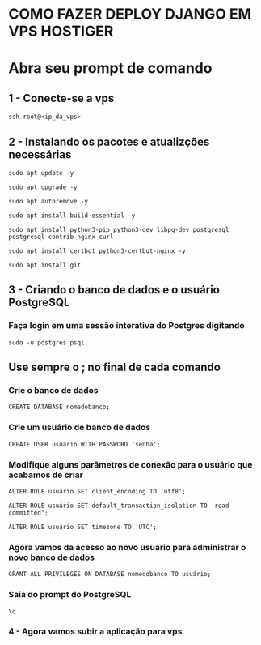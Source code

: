# COMO FAZER DEPLOY DJANGO EM VPS HOSTIGER

# Abra seu prompt de comando

## 1 - Conecte-se a vps

```
ssh root@<ip_da_vps>
```

## 2 - Instalando os pacotes e atualizções necessárias

```
sudo apt update -y
```
```
sudo apt upgrade -y
```
```
sudo apt autoremove -y
```
```
sudo apt install build-essential -y
```
```
sudo apt install python3-pip python3-dev libpq-dev postgresql postgresql-contrib nginx curl
```
```
sudo apt install certbot python3-certbot-nginx -y
```
```
sudo apt install git
```

## 3 - Criando o banco de dados e o usuário PostgreSQL
### Faça login em uma sessão interativa do Postgres digitando

```
sudo -u postgres psql
```
## Use sempre o ; no final de cada comando
### Crie o banco de dados

```
CREATE DATABASE nomedobanco;
```
### Crie um usuário de banco de dados
```
CREATE USER usuário WITH PASSWORD 'senha';
```
### Modifique alguns parâmetros de conexão para o usuário que acabamos de criar
```
ALTER ROLE usuário SET client_encoding TO 'utf8';
```
```
ALTER ROLE usuário SET default_transaction_isolation TO 'read committed';
```
```
ALTER ROLE usuário SET timezone TO 'UTC';
```
### Agora vamos da acesso ao novo usuário para administrar o novo banco de dados
```
GRANT ALL PRIVILEGES ON DATABASE nomedobanco TO usuário;
```
### Saia do prompt do PostgreSQL
```
\q
```

### 4 - Agora vamos subir a aplicação para vps